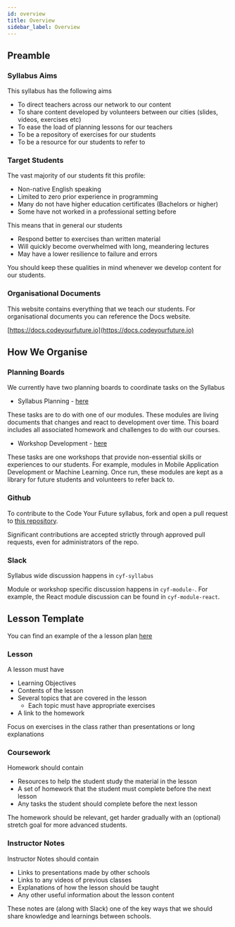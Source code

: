 ```yaml
---
id: overview
title: Overview
sidebar_label: Overview
---
```


## Preamble

### Syllabus Aims

This syllabus has the following aims

- To direct teachers across our network to our content
- To share content developed by volunteers between our cities (slides, videos, exercises etc)
- To ease the load of planning lessons for our teachers
- To be a repository of exercises for our students
- To be a resource for our students to refer to

### Target Students

The vast majority of our students fit this profile:

- Non-native English speaking
- Limited to zero prior experience in programming
- Many do not have higher education certificates (Bachelors or higher)
- Some have not worked in a professional setting before

This means that in general our students

- Respond better to exercises than written material
- Will quickly become overwhelmed with long, meandering lectures
- May have a lower resilience to failure and errors

You should keep these qualities in mind whenever we develop content for our students.

### Organisational Documents

This website contains everything that we teach our students. For organisational documents you can reference the Docs website.

[https://docs.codeyourfuture.io](https://docs.codeyourfuture.io)

## How We Organise

### Planning Boards

We currently have two planning boards to coordinate tasks on the Syllabus

- Syllabus Planning - [here](https://github.com/CodeYourFuture/syllabus/projects/1)

These tasks are to do with one of our modules. These modules are living documents that changes and react to development over time. This board includes all associated homework and challenges to do with our courses.

- Workshop Development - [here](https://github.com/CodeYourFuture/syllabus/projects/2)

These tasks are one workshops that provide non-essential skills or experiences to our students. For example, modules in Mobile Application Development or Machine Learning. Once run, these modules are kept as a library for future students and volunteers to refer back to.

### Github

To contribute to the Code Your Future syllabus, fork and open a pull request to [this repository](https://github.com/CodeYourFuture/syllabus).

Significant contributions are accepted strictly through approved pull requests, even for administrators of the repo.

### Slack

Syllabus wide discussion happens in `cyf-syllabus`

Module or workshop specific discussion happens in `cyf-module-`. For example, the React module discussion can be found in `cyf-module-react`.

## Lesson Template

You can find an example of the a lesson plan [here](./example/lesson-template)

### Lesson

A lesson must have

- Learning Objectives
- Contents of the lesson
- Several topics that are covered in the lesson
  - Each topic must have appropriate exercises
- A link to the homework

Focus on exercises in the class rather than presentations or long explanations

### Coursework

Homework should contain

- Resources to help the student study the material in the lesson
- A set of homework that the student must complete before the next lesson
- Any tasks the student should complete before the next lesson

The homework should be relevant, get harder gradually with an (optional) stretch goal for more advanced students.

### Instructor Notes

Instructor Notes should contain

- Links to presentations made by other schools
- Links to any videos of previous classes
- Explanations of how the lesson should be taught
- Any other useful information about the lesson content

These notes are (along with Slack) one of the key ways that we should share knowledge and learnings between schools.
